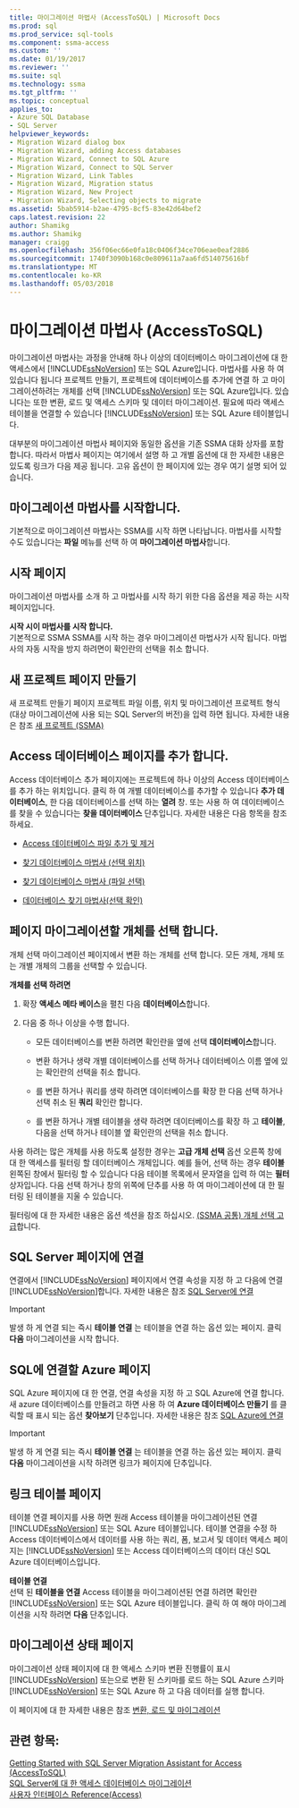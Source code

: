 ```yaml
---
title: 마이그레이션 마법사 (AccessToSQL) | Microsoft Docs
ms.prod: sql
ms.prod_service: sql-tools
ms.component: ssma-access
ms.custom: ''
ms.date: 01/19/2017
ms.reviewer: ''
ms.suite: sql
ms.technology: ssma
ms.tgt_pltfrm: ''
ms.topic: conceptual
applies_to:
- Azure SQL Database
- SQL Server
helpviewer_keywords:
- Migration Wizard dialog box
- Migration Wizard, adding Access databases
- Migration Wizard, Connect to SQL Azure
- Migration Wizard, Connect to SQL Server
- Migration Wizard, Link Tables
- Migration Wizard, Migration status
- Migration Wizard, New Project
- Migration Wizard, Selecting objects to migrate
ms.assetid: 5bab5914-b2ae-4795-8cf5-83e42d64bef2
caps.latest.revision: 22
author: Shamikg
ms.author: Shamikg
manager: craigg
ms.openlocfilehash: 356f06ec66e0fa18c0406f34ce706eae0eaf2886
ms.sourcegitcommit: 1740f3090b168c0e809611a7aa6fd514075616bf
ms.translationtype: MT
ms.contentlocale: ko-KR
ms.lasthandoff: 05/03/2018
---
```

# <a name="migration-wizard-accesstosql"></a>마이그레이션 마법사 (AccessToSQL)
마이그레이션 마법사는 과정을 안내해 하나 이상의 데이터베이스 마이그레이션에 대 한 액세스에서 [!INCLUDE[ssNoVersion](../../includes/ssnoversion_md.md)] 또는 SQL Azure입니다. 마법사를 사용 하 여 있습니다 됩니다 프로젝트 만들기, 프로젝트에 데이터베이스를 추가에 연결 하 고 마이그레이션하려는 개체를 선택 [!INCLUDE[ssNoVersion](../../includes/ssnoversion_md.md)] 또는 SQL Azure입니다. 있습니다는 또한 변환, 로드 및 액세스 스키마 및 데이터 마이그레이션. 필요에 따라 액세스 테이블을 연결할 수 있습니다 [!INCLUDE[ssNoVersion](../../includes/ssnoversion_md.md)] 또는 SQL Azure 테이블입니다.  
  
대부분의 마이그레이션 마법사 페이지와 동일한 옵션을 기존 SSMA 대화 상자를 포함 합니다. 따라서 마법사 페이지는 여기에서 설명 하 고 개별 옵션에 대 한 자세한 내용은 있도록 링크가 다음 제공 됩니다. 고유 옵션이 한 페이지에 있는 경우 여기 설명 되어 있습니다.  
  
## <a name="starting-the-migration-wizard"></a>마이그레이션 마법사를 시작합니다.  
기본적으로 마이그레이션 마법사는 SSMA를 시작 하면 나타납니다. 마법사를 시작할 수도 있습니다는 **파일** 메뉴를 선택 하 여 **마이그레이션 마법사**합니다.  
  
## <a name="welcome-page"></a>시작 페이지  
마이그레이션 마법사를 소개 하 고 마법사를 시작 하기 위한 다음 옵션을 제공 하는 시작 페이지입니다.  
  
**시작 시이 마법사를 시작 합니다.**  
기본적으로 SSMA SSMA를 시작 하는 경우 마이그레이션 마법사가 시작 됩니다. 마법사의 자동 시작을 방지 하려면이 확인란의 선택을 취소 합니다.  
  
## <a name="create-new-project-page"></a>새 프로젝트 페이지 만들기  
새 프로젝트 만들기 페이지 프로젝트 파일 이름, 위치 및 마이그레이션 프로젝트 형식 (대상 마이그레이션에 사용 되는 SQL Server의 버전)을 입력 하면 됩니다. 자세한 내용은 참조 [새 프로젝트 (SSMA)](http://msdn.microsoft.com/en-us/ca294f6d-eeb5-42ca-9306-156281a3f0f3)  
  
## <a name="add-access-databases-page"></a>Access 데이터베이스 페이지를 추가 합니다.  
Access 데이터베이스 추가 페이지에는 프로젝트에 하나 이상의 Access 데이터베이스를 추가 하는 위치입니다. 클릭 하 여 개별 데이터베이스를 추가할 수 있습니다 **추가 데이터베이스**, 한 다음 데이터베이스를 선택 하는 **열려** 창. 또는 사용 하 여 데이터베이스를 찾을 수 있습니다는 **찾을 데이터베이스** 단추입니다. 자세한 내용은 다음 항목을 참조하세요.  
  
-   [Access 데이터베이스 파일 추가 및 제거](http://msdn.microsoft.com/en-us/e944c740-4c8a-4bc1-b0ed-be57bc06dced)  
  
-   [찾기 데이터베이스 마법사 (선택 위치)](http://msdn.microsoft.com/en-us/00b2d32a-998b-47a7-b25c-589b5bd6777a)  
  
-   [찾기 데이터베이스 마법사 (파일 선택)](http://msdn.microsoft.com/en-us/2f574a34-4bab-40a4-89a8-ad4907ffc3fd)  
  
-   [데이터베이스 찾기 마법사(선택 확인)](http://msdn.microsoft.com/en-us/62e20e03-50cc-4ac8-8072-524d194d2ec3)  
  
## <a name="select-objects-to-migrate-page"></a>페이지 마이그레이션할 개체를 선택 합니다.  
개체 선택 마이그레이션 페이지에서 변환 하는 개체를 선택 합니다. 모든 개체, 개체 또는 개별 개체의 그룹을 선택할 수 있습니다.  
  
**개체를 선택 하려면**  
  
1.  확장 **액세스 메타 베이스**을 펼친 다음 **데이터베이스**합니다.  
  
2.  다음 중 하나 이상을 수행 합니다.  
  
    -   모든 데이터베이스를 변환 하려면 확인란을 옆에 선택 **데이터베이스**합니다.  
  
    -   변환 하거나 생략 개별 데이터베이스를 선택 하거나 데이터베이스 이름 옆에 있는 확인란의 선택을 취소 합니다.  
  
    -   를 변환 하거나 쿼리를 생략 하려면 데이터베이스를 확장 한 다음 선택 하거나 선택 취소 된 **쿼리** 확인란 합니다.  
  
    -   를 변환 하거나 개별 테이블을 생략 하려면 데이터베이스를 확장 하 고 **테이블**, 다음을 선택 하거나 테이블 옆 확인란의 선택을 취소 합니다.  
  
사용 하려는 많은 개체를 사용 하도록 설정한 경우는 **고급 개체 선택** 옵션 오른쪽 창에 대 한 액세스를 필터링 할 데이터베이스 개체입니다. 예를 들어, 선택 하는 경우 **테이블** 왼쪽된 창에서 필터링 할 수 있습니다 다음 테이블 목록에서 문자열을 입력 하 여는 **필터** 상자입니다. 다음 선택 하거나 창의 위쪽에 단추를 사용 하 여 마이그레이션에 대 한 필터링 된 테이블을 지울 수 있습니다.  
  
필터링에 대 한 자세한 내용은 옵션 섹션을 참조 하십시오. [(SSMA 공통) 개체 선택 고급](http://msdn.microsoft.com/en-us/f53b0c79-5473-410a-a0dc-d8f544f7a63c)합니다.  
  
## <a name="connect-to-sql-server-page"></a>SQL Server 페이지에 연결  
연결에서 [!INCLUDE[ssNoVersion](../../includes/ssnoversion_md.md)] 페이지에서 연결 속성을 지정 하 고 다음에 연결 [!INCLUDE[ssNoVersion](../../includes/ssnoversion_md.md)]합니다. 자세한 내용은 참조 [SQL Server에 연결](http://msdn.microsoft.com/en-us/00e0432e-ec26-4ab4-af64-c9ca760e3541)  
  
> [!IMPORTANT]  
> 발생 하 게 연결 되는 즉시 **테이블 연결** 는 테이블을 연결 하는 옵션 있는 페이지. 클릭 **다음** 마이그레이션을 시작 합니다.  
  
## <a name="connect-to-sql-azure-page"></a>SQL에 연결할 Azure 페이지  
SQL Azure 페이지에 대 한 연결, 연결 속성을 지정 하 고 SQL Azure에 연결 합니다. 새 azure 데이터베이스를 만들려고 하면 사용 하 여 **Azure 데이터베이스 만들기** 를 클릭할 때 표시 되는 옵션 **찾아보기** 단추입니다. 자세한 내용은 참조 [SQL Azure에 연결](http://msdn.microsoft.com/en-us/bf44b236-d9be-41ae-a5fd-bd73038e505f)  
  
> [!IMPORTANT]  
> 발생 하 게 연결 되는 즉시 **테이블 연결** 는 테이블을 연결 하는 옵션 있는 페이지. 클릭 **다음** 마이그레이션을 시작 하려면 링크가 페이지에 단추입니다.  
  
## <a name="link-tables-page"></a>링크 테이블 페이지  
테이블 연결 페이지를 사용 하면 원래 Access 테이블을 마이그레이션된 연결 [!INCLUDE[ssNoVersion](../../includes/ssnoversion_md.md)] 또는 SQL Azure 테이블입니다. 테이블 연결을 수정 하 Access 데이터베이스에서 데이터를 사용 하는 쿼리, 폼, 보고서 및 데이터 액세스 페이지는 [!INCLUDE[ssNoVersion](../../includes/ssnoversion_md.md)] 또는 Access 데이터베이스의 데이터 대신 SQL Azure 데이터베이스입니다.  
  
**테이블 연결**  
선택 된 **테이블을 연결** Access 테이블을 마이그레이션된 연결 하려면 확인란 [!INCLUDE[ssNoVersion](../../includes/ssnoversion_md.md)] 또는 SQL Azure 테이블입니다. 클릭 하 여 해야 마이그레이션을 시작 하려면 **다음** 단추입니다.  
  
## <a name="migration-status-page"></a>마이그레이션 상태 페이지  
마이그레이션 상태 페이지에 대 한 액세스 스키마 변환 진행률이 표시 [!INCLUDE[ssNoVersion](../../includes/ssnoversion_md.md)] 또는으로 변환 된 스키마를 로드 하는 SQL Azure 스키마 [!INCLUDE[ssNoVersion](../../includes/ssnoversion_md.md)] 또는 SQL Azure 하 고 다음 데이터를 실행 합니다.  
  
이 페이지에 대 한 자세한 내용은 참조 [변환, 로드 및 마이그레이션](http://msdn.microsoft.com/en-us/4ec83e96-88a5-4b7b-8d5a-f3429d9a936b)  
  
## <a name="see-also"></a>관련 항목:  
[Getting Started with SQL Server Migration Assistant for Access &#40;AccessToSQL&#41;](../../ssma/access/getting-started-with-sql-server-migration-assistant-for-access-accesstosql.md)  
[SQL Server에 대 한 액세스 데이터베이스 마이그레이션](http://msdn.microsoft.com/en-us/76a3abcf-2998-4712-9490-fe8d872c89ca)  
[사용자 인터페이스 Reference(Access)](http://msdn.microsoft.com/en-us/af24c303-4a41-449b-9c86-d6558a97e839)  
  
